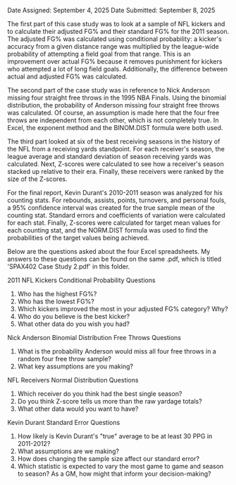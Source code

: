 Date Assigned: September 4, 2025
Date Submitted: September 8, 2025

The first part of this case study was to look at a sample of NFL kickers and to calculate their adjusted FG% and their standard FG% for the 2011 season. The adjusted FG% was calculated using conditional probability: a kicker's accuracy from a given distance range was multiplied by the league-wide probability of attempting a field goal from that range. This is an improvement over actual FG% because it removes punishment for kickers who attempted a lot of long field goals. Additionally, the difference between actual and adjusted FG% was calculated.

The second part of the case study was in reference to Nick Anderson missing four straight free throws in the 1995 NBA Finals. Using the binomial distribution, the probability of Anderson missing four straight free throws was calculated. Of course, an assumption is made here that the four free throws are independent from each other, which is not completely true. In Excel, the exponent method and the BINOM.DIST formula were both used.

The third part looked at six of the best receiving seasons in the history of the NFL from a receiving yards standpoint. For each receiver's season, the league average and standard deviation of season receiving yards was calculated. Next, Z-scores were calculated to see how a receiver's season stacked up relative to their era. Finally, these receivers were ranked by the size of the Z-scores.

For the final report, Kevin Durant's 2010-2011 season was analyzed for his counting stats. For rebounds, assists, points, turnovers, and personal fouls, a 95% confidence interval was created for the true sample mean of the counting stat. Standard errors and coefficients of variation were calculated for each stat. Finally, Z-scores were calculated for target mean values for each counting stat, and the NORM.DIST formula was used to find the probabilities of the target values being achieved.

Below are the questions asked about the four Excel spreadsheets. My answers to these questions can be found on the same .pdf, which is titled 'SPAX402 Case Study 2.pdf' in this folder.

2011 NFL Kickers Conditional Probability Questions
1. Who has the highest FG%?
2. Who has the lowest FG%?
3. Which kickers improved the most in your adjusted FG% category? Why?
4. Who do you believe is the best kicker?
5. What other data do you wish you had?

Nick Anderson Binomial Distribution Free Throws Questions
1. What is the probability Anderson would miss all four free throws in a random four free throw sample?
2. What key assumptions are you making?

NFL Receivers Normal Distribution Questions
1. Which receiver do you think had the best single season?
2. Do you think Z-score tells us more than the raw yardage totals?
3. What other data would you want to have?

Kevin Durant Standard Error Questions
1. How likely is Kevin Durant's "true" average to be at least 30 PPG in 2011-2012?
2. What assumptions are we making?
3. How does changing the sample size affect our standard error?
4. Which statistic is expected to vary the most game to game and season to season? As a GM, how might that inform your decision-making?